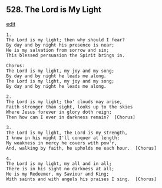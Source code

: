 
## 528.  The Lord is My Light
[edit](https://docs.google.com/document/d/1a9mLmJE74dQR1SZYiptkl64n577T6U6l/edit?mode=html)



    1.
    The Lord is my light; then why should I fear?
    By day and by night his presence is near;
    He is my salvation from sorrow and sin;
    This blessed persuasion the Spirit brings in.

    Chorus:
    The Lord is my light, my joy and my song;
    By day and by night he leads me along.
    The Lord is my light, my joy and my song;
    By day and by night he leads me along.

    2.
    The Lord is my light; tho' clouds may arise,
    Faith stronger than sight, looks up to the skies
    Where Jesus forever in glory doth reign;
    Then how can I ever in darkness remain?  [Chorus]

    3.
    The Lord is my light, the Lord is my strength,
    I know in his might I'll conquer at length;
    My weakness in mercy he covers with pow'r,
    And, walking by faith, he upholds me each hour.  [Chorus]

    4.
    The Lord is my light, my all and in all;
    There is in his sight no darkness at all;
    He is my Redeemer, my Saviour and King;
    With saints and with angels his praises I sing.  [Chorus]
